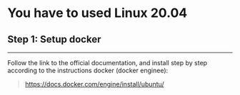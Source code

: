 # You have to used Linux 20.04
## Step 1: Setup docker
___
Follow the link to the official documentation, and install step by step according to the instructions docker (docker enginee):
    
> https://docs.docker.com/engine/install/ubuntu/
